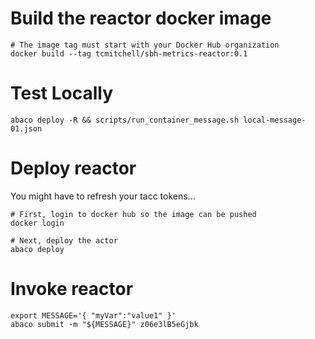 
# Build the reactor docker image

```
# The image tag must start with your Docker Hub organization
docker build --tag tcmitchell/sbh-metrics-reactor:0.1
```


# Test Locally

```
abaco deploy -R && scripts/run_container_message.sh local-message-01.json
```


# Deploy reactor

You might have to refresh your tacc tokens...

```
# First, login to docker hub so the image can be pushed
docker login

# Next, deploy the actor
abaco deploy
```


# Invoke reactor

```
export MESSAGE='{ "myVar":"value1" }'
abaco submit -m "${MESSAGE}" z06e3lB5eGjbk
```

